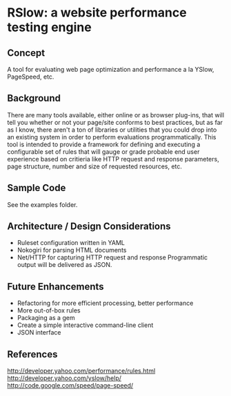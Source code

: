 # RSlow: a website performance testing engine


## Concept
A tool for evaluating web page optimization and performance a la YSlow, 
PageSpeed, etc.


## Background
There are many tools available, either online or as browser plug-ins, that 
will tell you whether or not your page/site conforms to best practices, but as 
far as I know, there aren't a ton of libraries or utilities that you could drop 
into an existing system in order to perform evaluations programmatically.  This
tool is intended to provide a framework for defining and executing a 
configurable set of rules that will gauge or grade probable end user experience 
based on critieria like HTTP request and response parameters, page structure, 
number and size of requested resources, etc.


## Sample Code
See the examples folder.


## Architecture / Design Considerations

- Ruleset configuration written in YAML
- Nokogiri for parsing HTML documents
- Net/HTTP for capturing HTTP request and response
Programmatic output will be delivered as JSON.


## Future Enhancements

- Refactoring for more efficient processing, better performance
- More out-of-box rules
- Packaging as a gem
- Create a simple interactive command-line client
- JSON interface


## References
<http://developer.yahoo.com/performance/rules.html>  
<http://developer.yahoo.com/yslow/help/>  
<http://code.google.com/speed/page-speed/>





